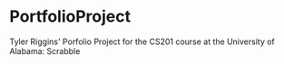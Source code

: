 # PortfolioProject
Tyler Riggins' Porfolio Project for the CS201 course at the University of Alabama: Scrabble
